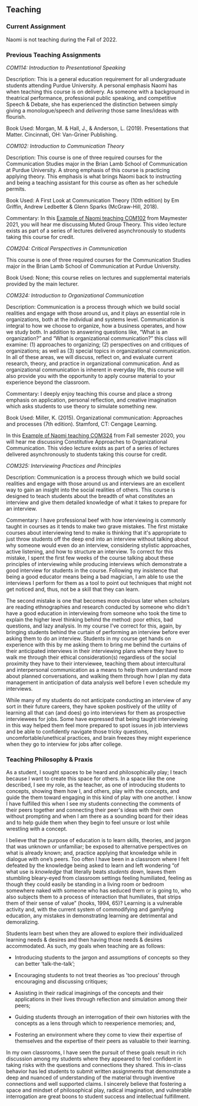 ## Teaching
### Current Assignment

Naomi is not teaching during the Fall of 2022.

### Previous Teaching Assignments
_COM114: Introduction to Presentational Speaking_

Description: This is a general education requirement for all undergraduate students attending Purdue University. A personal emphasis Naomi has when teaching this course is on delivery. As someone with a background in theatrical performance, professional public speaking, and competitive Speech & Debate, she has experienced the distinction between simply giving a monologue/speech and _delivering_ those same lines/ideas with flourish.

Book Used: Morgan, M. & Hall, J., & Anderson, L. (2019). Presentations that Matter. Cincinnati, OH: Van-Griner Publishing. 

_COM102: Introduction to Communication Theory_

Description: This course is one of three required courses for the Communication Studies major in the Brian Lamb School of Communication at Purdue University. A strong emphasis of this course is practicing applying theory. This emphasis is what brings Naomi back to instructing and being a teaching assistant for this course as often as her schedule permits.  

Book Used: A First Look at Communication Theory (10th edition) by Em Griffin, Andrew Ledbetter & Glenn Sparks (McGraw-Hill, 2018).

Commentary: In this [Example of Naomi teaching COM102](https://www.youtube.com/watch?v=nmPC6XiiUyQ) from Maymester 2021, you will hear me discussing Muted Group Theory. This video lecture exists as part of a series of lectures delivered asynchronously to students taking this course for credit. 

_COM204: Critical Perspectives in Communication_

This course is one of three required courses for the Communication Studies major in the Brian Lamb School of Communication at Purdue University. 

Book Used: None; this course relies on lectures and supplemental materials provided by the main lecturer.

_COM324: Introduction to Organizational Communication_

Description: Communication is a process through which we build social realities and engage with those around us, and it plays an essential role in organizations, both at the individual and systems level. Communication is integral to how we choose to organize, how a business operates, and how we study both.  In addition to answering questions like, “What is an organization?” and “What is organizational communication?” this class will examine: (1) approaches to organizing; (2) perspectives on and critiques of organizations; as well as (3) special topics in organizational communication. In all of these areas, we will discuss, reflect on, and evaluate current research, theory, and practice in organizational communication. And as organizational communication is inherent in everyday life, this course will also provide you with the opportunity to apply course material to your experience beyond the classroom.

Commentary: I deeply enjoy teaching this course and place a strong emphasis on application, personal reflection, and creative imagination which asks students to use theory to simulate something new.

Book Used: Miller, K. (2015). Organizational communication: Approaches and processes (7th edition). Stamford, CT: Cengage Learning.

In this [Example of Naomi teaching COM324](https://www.youtube.com/watch?v=1VEe0oLdmzQ) from Fall semester 2020, you will hear me discussing Constitutive Approaches to Organizational Communication. This video lecture exists as part of a series of lectures delivered asynchronously to students taking this course for credit. 

_COM325: Interviewing Practices and Principles_

Description: Communication is a process through which we build social realities and engage with those around us and interviews are an excellent way to gain an insight into the social realities of others. This course is designed to teach students about the breadth of what constitutes an interview and give them detailed knowledge of what it takes to prepare for an interview. 

Commentary: I have professional beef with how interviewing is commonly taught in courses as it tends to make two grave mistakes. The first mistake courses about interviewing tend to make is thinking that it's appropriate to just throw students off the deep end into an interview without talking about why someone would even do an interview, considering stylistic approaches, active listening, and how to structure an interview. To correct for this mistake, I spent the first few weeks of the course talking about these principles of interviewing while producing interviews which demonstrate a good interview for students in the course. Following my insistence that being a good educator means being a bad magician, I am able to use the interviews I perform for them as a tool to point out techniques that might not get noticed and, thus, not be a skill that they can learn. 

The second mistake is one that becomes more obvious later when scholars are reading ethnographies and research conducted by someone who didn't have a good education in interviewing from someone who took the time to explain the higher level thinking behind the method: poor ethics, bad questions, and lazy analysis. In my course I've correct for this, again, by bringing students behind the curtain of performing an interview before ever asking them to do an interview. Students in my course get hands on experience with this by me asking them to bring me behind the curtains of their anticipated interviews in their interviewing plans where they have to walk me through their ethical consideration(s) regardless of the social proximity they have to their interviewee, teaching them about intercultural and interpersonal communication as a means to help them understand more about planned conversations, and walking them through how I plan my data management in anticipation of data analysis well before I even schedule my interviews. 

While many of my students do not anticipate conducting an interview of any sort in their future careers, they have spoken positively of the utility of learning all that can (and does) go into interviews for them as prospective interviewees for jobs. Some have expressed that being taught interviewing in this way helped them feel more prepared to spot issues in job interviews and be able to confidently navigate those tricky questions, uncomfortable/unethical practices, and brain freezes they might experience when they go to interview for jobs after college. 

### Teaching Philosophy & Praxis

As a student, I sought spaces to be heard and philosophically play; I teach because I want to create this space for others. In a space like the one described, I see my role, as the teacher, as one of introducing students to concepts, showing them how I, and others, play with the concepts, and guide the them toward engaging in this kind of play with one another. I know I have fulfilled this when I see my students connecting the comments of their peers together and connecting their peer's ideas with their own without prompting and when I am there as a sounding board for their ideas and to help guide them when they begin to feel unsure or lost while wrestling with a concept.

I believe that the purpose of education is to learn skills, theories, and jargon that was unknown or unfamiliar; be exposed to alternative perspectives on what is already known; and, practice applying that knowledge while in dialogue with one’s peers. Too often I have been in a classroom where I felt defeated by the knowledge being asked to learn and left wondering “of what use is _knowledge_ that literally beats _students_ down, leaves them stumbling bleary-eyed from classroom settings feeling humiliated, feeling as though they could easily be standing in a living room or bedroom somewhere naked with someone who has seduced them or is going to, who also subjects them to a process of interaction that humiliates, that strips them of their sense of value” (hooks, 1994, 65)? Learning is a vulnerable activity and, with the current system of commodifying and gamifying education, any mistakes in demonstrating learning are detrimental and demoralizing.

Students learn best when they are allowed to explore their individualized learning needs & desires and then having those needs & desires accommodated. As such, my goals when teaching are as follows:

- Introducing students to the jargon and assumptions of concepts so they can better ‘talk-the-talk’;

- Encouraging students to not treat theories as 'too precious' through encouraging and discussing critiques;

- Assisting in their radical imaginings of the concepts and their applications in their lives through reflection and simulation among their peers;

- Guiding students through an interrogation of their own histories with the concepts as a lens through which to reexperience memories; and,

- Fostering an environment where they come to view their expertise of themselves and the expertise of their peers as valuable to their learning.

In my own classrooms, I have seen the pursuit of these goals result in rich discussion among my students where they appeared to feel confident in taking risks with the questions and connections they shared. This in-class behavior has led students to submit written assignments that demonstrate a deep and nuanced of understanding of the material through inventive connections and well supported claims. I sincerely believe that fostering a space and mindset of philosophical play, radical imagination, and vulnerable interrogation are great boons to student success and intellectual fulfillment.

